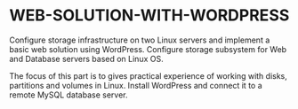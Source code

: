# WEB-SOLUTION-WITH-WORDPRESS
 Configure storage infrastructure on two Linux servers and implement a basic web solution using WordPress. Configure storage subsystem for Web and Database servers based on Linux OS. 

 The focus of this part is to gives practical experience of working with disks, partitions and volumes in Linux.  Install WordPress and connect it to a remote MySQL database server.
